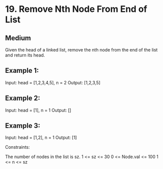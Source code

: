 # 19. Remove Nth Node From End of List

## Medium

Given the head of a linked list, remove the nth node from the end of the list and return its head.

## Example 1:

Input: head = [1,2,3,4,5], n = 2
Output: [1,2,3,5]

## Example 2:

Input: head = [1], n = 1
Output: []

## Example 3:

Input: head = [1,2], n = 1
Output: [1]

Constraints:

The number of nodes in the list is sz.
1 <= sz <= 30
0 <= Node.val <= 100
1 <= n <= sz
